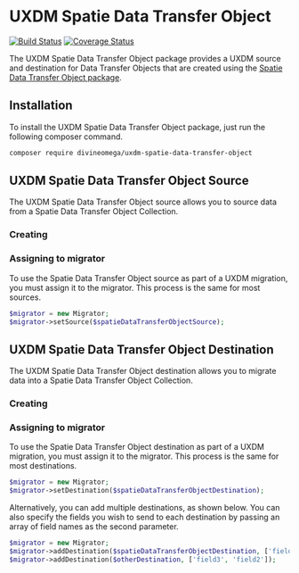 # UXDM Spatie Data Transfer Object

[![Build Status](https://travis-ci.com/DivineOmega/uxdm-spatie-data-transfer-object.svg?branch=master)](https://travis-ci.com/DivineOmega/uxdm-spatie-data-transfer-object)
[![Coverage Status](https://coveralls.io/repos/github/DivineOmega/uxdm-spatie-data-transfer-object/badge.svg?branch=master)](https://coveralls.io/github/DivineOmega/uxdm-spatie-data-transfer-object?branch=master)

The UXDM Spatie Data Transfer Object package provides a UXDM source and destination for Data Transfer Objects
that are created using the [Spatie Data Transfer Object package](https://github.com/spatie/data-transfer-object).

## Installation

To install the UXDM Spatie Data Transfer Object package, just run the following composer command.

```bash
composer require divineomega/uxdm-spatie-data-transfer-object
```

## UXDM Spatie Data Transfer Object Source

The UXDM Spatie Data Transfer Object source allows you to source data from a Spatie Data Transfer Object Collection.

### Creating

### Assigning to migrator

To use the Spatie Data Transfer Object source as part of a UXDM migration, you must assign it to the migrator.
This process is the same for most sources.

```php
$migrator = new Migrator;
$migrator->setSource($spatieDataTransferObjectSource);
```

## UXDM Spatie Data Transfer Object Destination

The UXDM Spatie Data Transfer Object destination allows you to migrate data into a Spatie Data Transfer Object Collection.

### Creating

### Assigning to migrator

To use the Spatie Data Transfer Object destination as part of a UXDM migration, you must assign it to the migrator. 
This process is the same for most destinations.

```php
$migrator = new Migrator;
$migrator->setDestination($spatieDataTransferObjectDestination);
```

Alternatively, you can add multiple destinations, as shown below. You can also specify the fields you wish to send to each destination by passing an array of field names as the second parameter.

```php
$migrator = new Migrator;
$migrator->addDestination($spatieDataTransferObjectDestination, ['field1', 'field2']);
$migrator->addDestination($otherDestination, ['field3', 'field2']);
```
